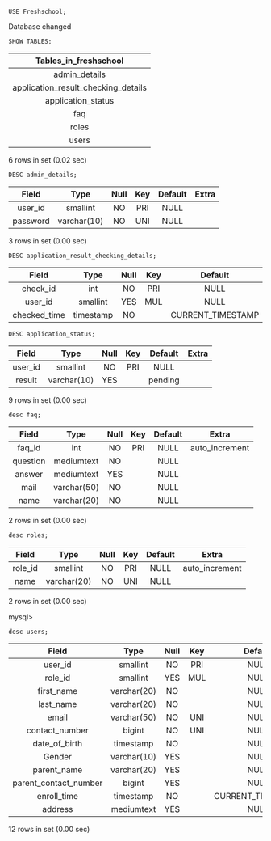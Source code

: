 ```syntax
USE Freshschool;
```

Database changed

```syntax
SHOW TABLES;
```

|        Tables_in_freshschool        |
| :---------------------------------: |
|            admin_details            |
| application_result_checking_details |
|         application_status          |
|                 faq                 |
|                roles                |
|                users                |

6 rows in set (0.02 sec)

```syntax
DESC admin_details;
```

|  Field   |    Type     | Null | Key | Default | Extra |
| :------: | :---------: | :--: | :-: | :-----: | :---: |
| user_id  |  smallint   |  NO  | PRI |  NULL   |       |
| password | varchar(10) |  NO  | UNI |  NULL   |       |

3 rows in set (0.00 sec)

```syntax
DESC application_result_checking_details;
```

|    Field     |   Type    | Null | Key |      Default      |       Extra       |
| :----------: | :-------: | :--: | :-: | :---------------: | :---------------: |
|   check_id   |    int    |  NO  | PRI |       NULL        |  auto_increment   |
|   user_id    | smallint  | YES  | MUL |       NULL        |                   |
| checked_time | timestamp |  NO  |     | CURRENT_TIMESTAMP | DEFAULT_GENERATED |

```syntax
DESC application_status;
```

|  Field  |    Type     | Null | Key | Default | Extra |
| :-----: | :---------: | :--: | :-: | :-----: | :---: |
| user_id |  smallint   |  NO  | PRI |  NULL   |       |
| result  | varchar(10) | YES  |     | pending |       |

9 rows in set (0.00 sec)

```syntax
desc faq;
```

|  Field   |    Type     | Null | Key | Default |     Extra      |
| :------: | :---------: | :--: | :-: | :-----: | :------------: |
|  faq_id  |     int     |  NO  | PRI |  NULL   | auto_increment |
| question | mediumtext  |  NO  |     |  NULL   |                |
|  answer  | mediumtext  | YES  |     |  NULL   |                |
|   mail   | varchar(50) |  NO  |     |  NULL   |                |
|   name   | varchar(20) |  NO  |     |  NULL   |                |

2 rows in set (0.00 sec)

```syntax
desc roles;
```

|  Field  |    Type     | Null | Key | Default |     Extra      |
| :-----: | :---------: | :--: | :-: | :-----: | :------------: |
| role_id |  smallint   |  NO  | PRI |  NULL   | auto_increment |
|  name   | varchar(20) |  NO  | UNI |  NULL   |                |

2 rows in set (0.00 sec)

mysql>

```syntax
desc users;
```

|         Field         |    Type     | Null | Key |      Default      |       Extra       |
| :-------------------: | :---------: | :--: | :-: | :---------------: | :---------------: |
|        user_id        |  smallint   |  NO  | PRI |       NULL        |  auto_increment   |
|        role_id        |  smallint   | YES  | MUL |       NULL        |                   |
|      first_name       | varchar(20) |  NO  |     |       NULL        |                   |
|       last_name       | varchar(20) |  NO  |     |       NULL        |                   |
|         email         | varchar(50) |  NO  | UNI |       NULL        |                   |
|    contact_number     |   bigint    |  NO  | UNI |       NULL        |                   |
|     date_of_birth     |  timestamp  |  NO  |     |       NULL        |                   |
|        Gender         | varchar(10) | YES  |     |       NULL        |                   |
|      parent_name      | varchar(20) | YES  |     |       NULL        |                   |
| parent_contact_number |   bigint    | YES  |     |       NULL        |                   |
|      enroll_time      |  timestamp  |  NO  |     | CURRENT_TIMESTAMP | DEFAULT_GENERATED |
|        address        | mediumtext  | YES  |     |       NULL        |                   |

12 rows in set (0.00 sec)
